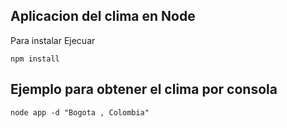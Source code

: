 ## Aplicacion del clima en Node

Para instalar Ejecuar
```
npm install
```
## Ejemplo para obtener el clima por consola
```
node app -d "Bogota , Colombia"
```
